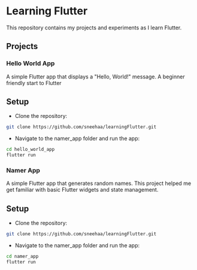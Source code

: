 # Learning Flutter
This repository contains my projects and experiments as I learn Flutter. 

## Projects


### Hello World App
A simple Flutter app that displays a "Hello, World!" message. A beginner friendly start to Flutter

## Setup
- Clone the repository:
```bash
git clone https://github.com/sneehaa/learningFlutter.git
```
- Navigate to the namer_app folder and run the app:
```bash
cd hello_world_app
flutter run
```

### Namer App
A simple Flutter app that generates random names. This project helped me get familiar with basic Flutter widgets and state management.

## Setup
- Clone the repository:
```bash
git clone https://github.com/sneehaa/learningFlutter.git
```
- Navigate to the namer_app folder and run the app:
```bash
cd namer_app
flutter run
```



